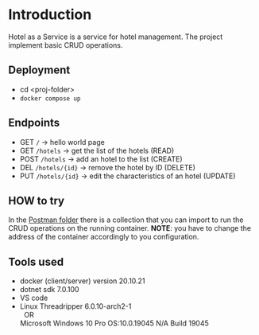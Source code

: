 # Introduction
Hotel as a Service is a service for hotel management. The project implement basic CRUD operations. 

## Deployment
- cd \<proj-folder\>
- ```docker compose up```

## Endpoints 
- GET ```/``` -> hello world page
- GET ```/hotels``` -> get the list of the hotels (READ)
- POST ```/hotels``` -> add an hotel to the list (CREATE)
- DEL ```/hotels/{id}``` -> remove the hotel by ID (DELETE)
- PUT ```/hotels/{id}``` -> edit the characteristics of an hotel (UPDATE)

## HOW to try
In the [Postman folder](postman/) there is a collection that you can import to run the CRUD operations on the running container. **NOTE**: you have to change the address of the container accordingly to you configuration. 

## Tools used
- docker (client/server) version 20.10.21
- dotnet sdk 7.0.100
- VS code
- Linux Threadripper 6.0.10-arch2-1\
&nbsp;&nbsp;OR\
  Microsoft Windows 10 Pro OS:10.0.19045 N/A Build 19045